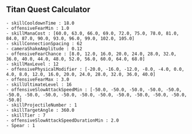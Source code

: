 ## Titan Quest Calculator

    - skillCooldownTime : 18.0
    - offensiveFearMin : 1.0
    - skillManaCost : [60.0, 63.0, 66.0, 69.0, 72.0, 75.0, 78.0, 81.0, 84.0, 87.0, 90.0, 93.0, 96.0, 99.0, 102.0, 105.0]
    - skillConnectionSpacing : 62
    - cameraShakeAmplitude : 0.12
    - offensiveFearChance : [8.0, 12.0, 16.0, 20.0, 24.0, 28.0, 32.0, 36.0, 40.0, 44.0, 48.0, 52.0, 56.0, 60.0, 64.0, 68.0]
    - skillMaxLevel : 12
    - offensivePhysicalModifier : [-20.0, -16.0, -12.0, -8.0, -4.0, 0.0, 4.0, 8.0, 12.0, 16.0, 20.0, 24.0, 28.0, 32.0, 36.0, 40.0]
    - offensiveFearMax : 3.0
    - skillUltimateLevel : 16
    - offensiveSlowAttackSpeedMin : [-50.0, -50.0, -50.0, -50.0, -50.0, -50.0, -50.0, -50.0, -50.0, -50.0, -50.0, -50.0, -50.0, -50.0, -50.0, -50.0]
    - skillProjectileNumber : 1
    - skillTargetAngle : 360.0
    - skillTier : 7
    - offensiveSlowAttackSpeedDurationMin : 2.0
    - Spear : 1
